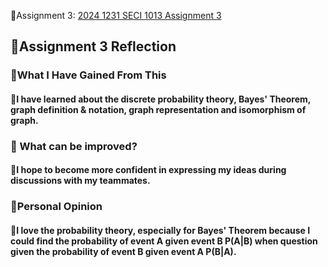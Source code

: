 🎩Assignment 3: [2024 1231 SECI 1013 Assignment 3](https://drive.google.com/file/d/1eDRqi-RugtSiiVRChI0qYGW8CQVfCNXr/view?usp=sharing)

<h2>🧵Assignment 3 Reflection</h2>  
 <h3> 🧐What I Have Gained From This </h3>
<h4>🍇I have learned about the discrete probability theory, Bayes' Theorem, graph definition & notation, graph representation and isomorphism of graph.</h4>

 <h3>👀 What can be improved? </h3>
<h4>👗I hope to become more confident in expressing my ideas during discussions with my teammates.</h4>

 <h3> 🤔Personal Opinion  </h3>
<h4>🍒I love the probability theory, especially for Bayes' Theorem because I could find the probability of event A given event B P(A|B) when question given the probability of event B given event A P(B|A).</h4>
